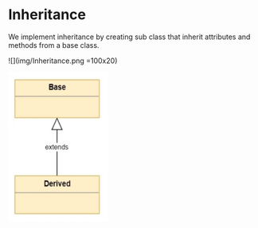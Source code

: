 # Inheritance

We implement inheritance by creating sub class that inherit attributes and methods from a base class.

![](img/Inheritance.png =100x20)

<img src="img/Inheritance.png" width="200" height ="300">
